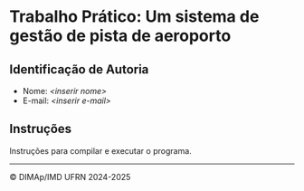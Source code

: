 # Trabalho Prático: Um sistema de gestão de pista de aeroporto

## Identificação de Autoria

- Nome: *\<inserir nome>*
- E-mail: *\<inserir e-mail>*

## Instruções

Instruções para compilar e executar o programa.

--------
&copy; DIMAp/IMD UFRN 2024-2025
